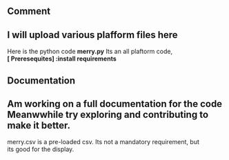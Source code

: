 ## Comment
I will upload various plafform files here
----
Here is the python code
**merry.py**
Its an all plaftorm code,   
**[ Preresequites] :install requirements**
## Documentation
Am working on a full documentation for the code
Meanwwhile try exploring and contributing to make it better.
----
merry.csv is a pre-loaded csv. Its not a mandatory requirement, but    
its good for the display.
